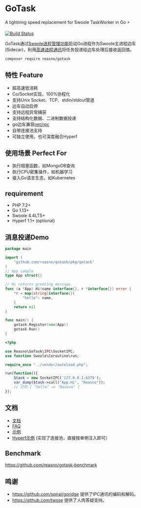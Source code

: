 # GoTask

A lightning speed replacement for Swoole TaskWorker in Go ⚡️

[![Build Status](https://travis-ci.org/Reasno/gotask.svg?branch=master)](https://travis-ci.org/Reasno/gotask)

GoTask通过[Swoole进程管理功能](https://wiki.swoole.com/#/process)启动Go进程作为Swoole主进程边车(Sidecar)，利用[高速进程通讯](https://wiki.swoole.com/#/learn?id=%e4%bb%80%e4%b9%88%e6%98%afipc)将任务投递给边车处理后接收返回值。

```bash
composer require reasno/gotask
```

## 特性 Feature

* 超高速低消耗
* Co/Socket实现，100%协程化
* 支持Unix Socket、TCP、stdin/stdout管道
* 边车自动启停
* 支持远程异常捕获
* 支持结构化数据、二进制数据投递
* go边车兼容[net/rpc](https://cloud.tencent.com/developer/section/1143675)
* 自带连接池支持
* 可独立使用，也可深度融合Hyperf

## 使用场景 Perfect For
* 执行阻塞函数，如MongoDB查询
* 执行CPU密集操作，如机器学习
* 接入Go语言生态，如Kubernetes

## requirement

* PHP 7.2+
* Go 1.13+
* Swoole 4.4LTS+
* Hyperf 1.1+ (optional)

## 消息投递Demo

```go
package main

import (
	"github.com/reasno/gotask/pkg/gotask"
)
// App sample
type App struct{}

// Hi returns greeting message.
func (a *App) Hi(name interface{}, r *interface{}) error {
	*r = map[string]interface{}{
		"hello": name,
	}
	return nil
}

func main() {
	gotask.Register(new(App))
	gotask.Run()
}
```

```php
<?php

use Reasno\GoTask\IPC\SocketIPC;
use function Swoole\Coroutine\run;

require_once "../vendor/autoload.php";

run(function(){
    $task = new SocketIPC('127.0.0.1:6379');
    var_dump($task->call("App.Hi", "Reasno"));
    // 打印 [ "hello" => "Reasno" ]
});

```

## 文档

* [文档](https://github.com/Reasno/gotask/wiki)
* [FAQ](https://github.com/Reasno/gotask/wiki/FAQ)
* [示例](https://github.com/Reasno/gotask/tree/master/example)
* [Hyperf示例](https://github.com/Reasno/gotask-benchmark/blob/master/app/Controller/IndexController.php) (实现了连接池，直接按单例注入即可）

## Benchmark

https://github.com/reasno/gotask-benchmark

## 鸣谢
* https://github.com/spiral/goridge 提供了IPC通讯的编码和解码。
* https://github.com/twose 提供了人肉答疑支持。



